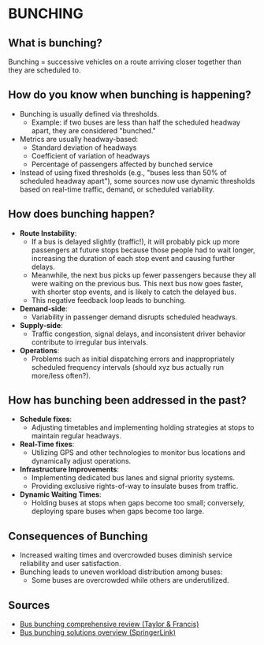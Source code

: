 # BUNCHING

## What is bunching?

Bunching = successive vehicles on a route arriving closer together than they are scheduled to.

## How do you know when bunching is happening?

- Bunching is usually defined via thresholds.
  - Example: if two buses are less than half the scheduled headway apart, they are considered "bunched."
- Metrics are usually headway-based:
  - Standard deviation of headways
  - Coefficient of variation of headways
  - Percentage of passengers affected by bunched service
- Instead of using fixed thresholds (e.g., "buses less than 50% of scheduled headway apart"), some sources now use dynamic thresholds based on real-time traffic, demand, or scheduled variability.

## How does bunching happen?

- **Route Instability**:
  - If a bus is delayed slightly (traffic!), it will probably pick up more passengers at future stops because those people had to wait longer, increasing the duration of each stop event and causing further delays.
  - Meanwhile, the next bus picks up fewer passengers because they all were waiting on the previous bus. This next bus now goes faster, with shorter stop events, and is likely to catch the delayed bus.
  - This negative feedback loop leads to bunching.
- **Demand-side**:
  - Variability in passenger demand disrupts scheduled headways.
- **Supply-side**:
  - Traffic congestion, signal delays, and inconsistent driver behavior contribute to irregular bus intervals.
- **Operations**:
  - Problems such as initial dispatching errors and inappropriately scheduled frequency intervals (should xyz bus actually run more/less often?).

## How has bunching been addressed in the past?

- **Schedule fixes**:
  - Adjusting timetables and implementing holding strategies at stops to maintain regular headways.
- **Real-Time fixes**:
  - Utilizing GPS and other technologies to monitor bus locations and dynamically adjust operations.
- **Infrastructure Improvements**:
  - Implementing dedicated bus lanes and signal priority systems.
  - Providing exclusive rights-of-way to insulate buses from traffic.
- **Dynamic Waiting Times**:
  - Holding buses at stops when gaps become too small; conversely, deploying spare buses when gaps become too large.

## Consequences of Bunching

- Increased waiting times and overcrowded buses diminish service reliability and user satisfaction.
- Bunching leads to uneven workload distribution among buses:
  - Some buses are overcrowded while others are underutilized.

## Sources

- [Bus bunching comprehensive review (Taylor & Francis)](https://www.tandfonline.com/doi/full/10.1080/01441647.2024.2313969#abstract)
- [Bus bunching solutions overview (SpringerLink)](https://link.springer.com/article/10.1007/s42524-024-0297-1)
